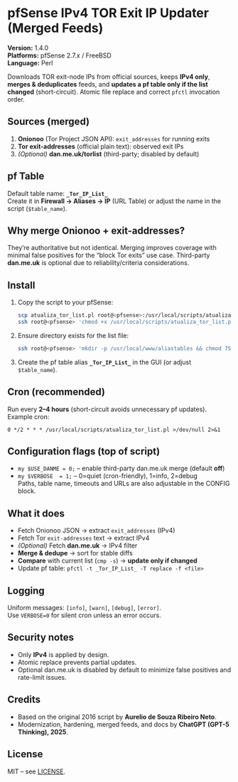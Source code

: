 # pfSense IPv4 TOR Exit IP Updater (Merged Feeds)

**Version:** 1.4.0  
**Platforms:** pfSense 2.7.x / FreeBSD  
**Language:** Perl

Downloads TOR exit-node IPs from official sources, keeps **IPv4 only**, **merges & deduplicates** feeds, and **updates a pf table only if the list changed** (short-circuit). Atomic file replace and correct `pfctl` invocation order.

## Sources (merged)
1. **Onionoo** (Tor Project JSON API): `exit_addresses` for running exits  
2. **Tor exit-addresses** (official plain text): observed exit IPs  
3. *(Optional)* **dan.me.uk/torlist** (third-party; disabled by default)

## pf Table
Default table name: **`_Tor_IP_List_`**  
Create it in **Firewall → Aliases → IP** (URL Table) or adjust the name in the script (`$table_name`).

## Why merge Onionoo + exit-addresses?
They’re authoritative but not identical. Merging improves coverage with minimal false positives for the “block Tor exits” use case. Third-party **dan.me.uk** is optional due to reliability/criteria considerations.

## Install
1. Copy the script to your pfSense:
   ```sh
   scp atualiza_tor_list.pl root@<pfsense>:/usr/local/scripts/atualiza_tor_list.pl
   ssh root@<pfsense> 'chmod +x /usr/local/scripts/atualiza_tor_list.pl'
   ```
2. Ensure directory exists for the list file:
   ```sh
   ssh root@<pfsense> 'mkdir -p /usr/local/www/aliastables && chmod 755 /usr/local/www/aliastables'
   ```
3. Create the pf table alias **`_Tor_IP_List_`** in the GUI (or adjust `$table_name`).

## Cron (recommended)
Run every **2–4 hours** (short-circuit avoids unnecessary pf updates). Example cron:
```cron
0 */2 * * * /usr/local/scripts/atualiza_tor_list.pl >/dev/null 2>&1
```

## Configuration flags (top of script)
- `my $USE_DANME = 0;` – enable third-party dan.me.uk merge (default **off**)  
- `my $VERBOSE  = 1;` – 0=quiet (cron-friendly), 1=info, 2=debug  
Paths, table name, timeouts and URLs are also adjustable in the CONFIG block.

## What it does
- Fetch Onionoo JSON → extract `exit_addresses` (IPv4)  
- Fetch Tor `exit-addresses` text → extract IPv4  
- *(Optional)* Fetch **dan.me.uk** → IPv4 filter  
- **Merge & dedupe** → sort for stable diffs  
- **Compare** with current list (`cmp -s`) → **update only if changed**  
- Update pf table: `pfctl -t _Tor_IP_List_ -T replace -f <file>`

## Logging
Uniform messages: `[info]`, `[warn]`, `[debug]`, `[error]`.  
Use `VERBOSE=0` for silent cron unless an error occurs.

## Security notes
- Only **IPv4** is applied by design.  
- Atomic replace prevents partial updates.  
- Optional dan.me.uk is disabled by default to minimize false positives and rate-limit issues.

## Credits
- Based on the original 2016 script by **Aurelio de Souza Ribeiro Neto**.  
- Modernization, hardening, merged feeds, and docs by **ChatGPT (GPT-5 Thinking), 2025**.

## License
MIT – see [LICENSE](./LICENSE).
